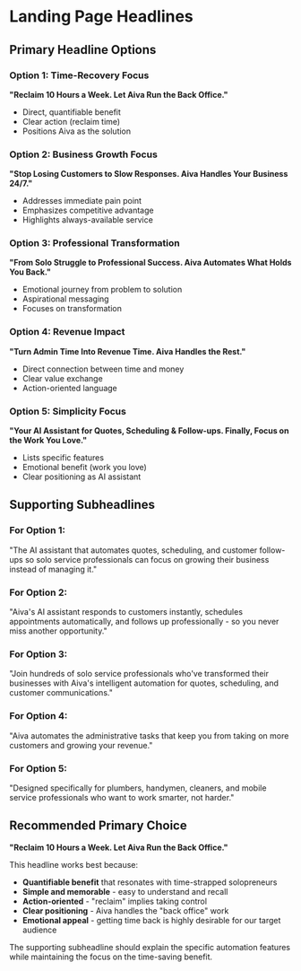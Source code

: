 # Landing Page Headlines

## Primary Headline Options

### Option 1: Time-Recovery Focus
**"Reclaim 10 Hours a Week. Let Aiva Run the Back Office."**
- Direct, quantifiable benefit
- Clear action (reclaim time)
- Positions Aiva as the solution

### Option 2: Business Growth Focus
**"Stop Losing Customers to Slow Responses. Aiva Handles Your Business 24/7."**
- Addresses immediate pain point
- Emphasizes competitive advantage
- Highlights always-available service

### Option 3: Professional Transformation
**"From Solo Struggle to Professional Success. Aiva Automates What Holds You Back."**
- Emotional journey from problem to solution
- Aspirational messaging
- Focuses on transformation

### Option 4: Revenue Impact
**"Turn Admin Time Into Revenue Time. Aiva Handles the Rest."**
- Direct connection between time and money
- Clear value exchange
- Action-oriented language

### Option 5: Simplicity Focus
**"Your AI Assistant for Quotes, Scheduling & Follow-ups. Finally, Focus on the Work You Love."**
- Lists specific features
- Emotional benefit (work you love)
- Clear positioning as AI assistant

## Supporting Subheadlines

### For Option 1:
"The AI assistant that automates quotes, scheduling, and customer follow-ups so solo service professionals can focus on growing their business instead of managing it."

### For Option 2:
"Aiva's AI assistant responds to customers instantly, schedules appointments automatically, and follows up professionally - so you never miss another opportunity."

### For Option 3:
"Join hundreds of solo service professionals who've transformed their businesses with Aiva's intelligent automation for quotes, scheduling, and customer communications."

### For Option 4:
"Aiva automates the administrative tasks that keep you from taking on more customers and growing your revenue."

### For Option 5:
"Designed specifically for plumbers, handymen, cleaners, and mobile service professionals who want to work smarter, not harder."

## Recommended Primary Choice

**"Reclaim 10 Hours a Week. Let Aiva Run the Back Office."**

This headline works best because:
- **Quantifiable benefit** that resonates with time-strapped solopreneurs
- **Simple and memorable** - easy to understand and recall
- **Action-oriented** - "reclaim" implies taking control
- **Clear positioning** - Aiva handles the "back office" work
- **Emotional appeal** - getting time back is highly desirable for our target audience

The supporting subheadline should explain the specific automation features while maintaining the focus on the time-saving benefit.
